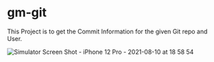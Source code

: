 # gm-git
This Project is to get the Commit Information for the given Git repo and User.

![Simulator Screen Shot - iPhone 12 Pro - 2021-08-10 at 18 58 54](https://user-images.githubusercontent.com/88203195/128958342-4e6fb528-f762-4d87-bf44-e609e41097af.png)
